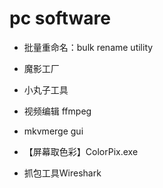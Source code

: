 pc software
=
* 批量重命名：bulk rename utility
* 魔影工厂
* 小丸子工具
* 视频编辑 ffmpeg
* mkvmerge gui

* 【屏幕取色彩】ColorPix.exe


* 抓包工具Wireshark
